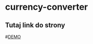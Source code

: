 # currency-converter

## Tutaj link do strony 

#[DEMO](https://adrianbogdan796.github.io/currency-converter/)
